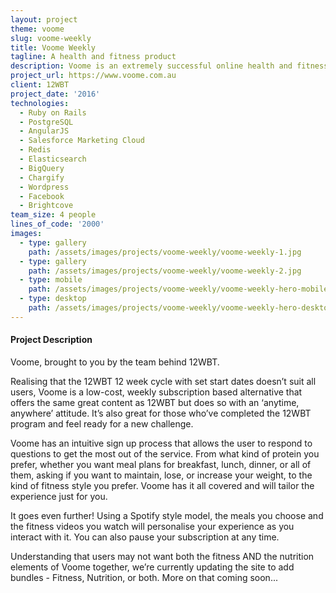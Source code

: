```yaml
---
layout: project
theme: voome
slug: voome-weekly
title: Voome Weekly
tagline: A health and fitness product
description: Voome is an extremely successful online health and fitness platform
project_url: https://www.voome.com.au
client: 12WBT
project_date: '2016'
technologies:
  - Ruby on Rails
  - PostgreSQL
  - AngularJS
  - Salesforce Marketing Cloud
  - Redis
  - Elasticsearch
  - BigQuery
  - Chargify
  - Wordpress
  - Facebook
  - Brightcove
team_size: 4 people
lines_of_code: '2000'
images:
  - type: gallery
    path: /assets/images/projects/voome-weekly/voome-weekly-1.jpg
  - type: gallery
    path: /assets/images/projects/voome-weekly/voome-weekly-2.jpg
  - type: mobile
    path: /assets/images/projects/voome-weekly/voome-weekly-hero-mobile.jpg
  - type: desktop
    path: /assets/images/projects/voome-weekly/voome-weekly-hero-desktop.jpg
---
```


#### Project Description

Voome, brought to you by the team behind 12WBT.

Realising that the 12WBT 12 week cycle with set start dates doesn’t suit all users, Voome is a low-cost, weekly subscription based alternative that offers the same great content as 12WBT but does so with an ‘anytime, anywhere’ attitude. It’s also great for those who’ve completed the 12WBT program and feel ready for a new challenge.

Voome has an intuitive sign up process that allows the user to respond to questions to get the most out of the service. From what kind of protein you prefer, whether you want meal plans for breakfast, lunch, dinner, or all of them, asking if you want to maintain, lose, or increase your weight, to the kind of fitness style you prefer. Voome has it all covered and will tailor the experience just for you.

It goes even further! Using a Spotify style model, the meals you choose and the fitness videos you watch will personalise your experience as you interact with it. You can also pause your subscription at any time.

Understanding that users may not want both the fitness AND the nutrition elements of Voome together, we’re currently updating the site to add bundles - Fitness, Nutrition, or both. More on that coming soon...
